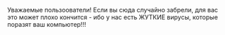 Уважаемые пользоователи! Если вы сюда случайно забрели, для вас это может плохо кончится - ибо у нас есть ЖУТКИЕ вирусы, которые поразят ваш компьютер!!!